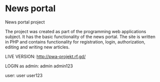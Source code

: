 # News portal
News portal project

The project was created as part of the programming web applications subject. It has the basic functionality of the news portal. The site is written in PHP and contains functionality for registration, login, authorization, editing and writing new articles.

LIVE VERSION: http://pwa-projekt.rf.gd/ 

LOGIN as admin:
   admin  admin123

user:
user  user123
